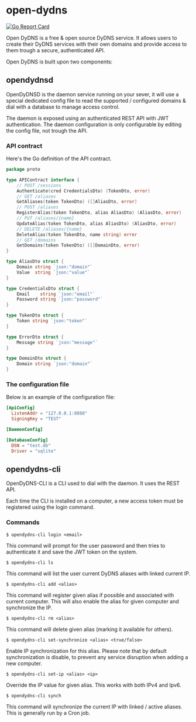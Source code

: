 # open-dydns

[![Go Report Card](https://goreportcard.com/badge/github.com/creekorful/open-dydns)](https://goreportcard.com/report/github.com/creekorful/open-dydns)

Open DyDNS is a free & open source DyDNS service.
It allows users to create their DyDNS services with their own domains and provide access
to them trough a secure, authenticated API.

Open DyDNS is built upon two components:

## opendydnsd

OpenDyDNSD is the daemon service running on your sever, it will use a special dedicated config file
to read the supported / configured domains & dial with a database to manage access control.

The daemon is exposed using an authenticated REST API with JWT authentication.
The daemon configuration is only configurable by editing the config file, not trough the API.

### API contract

Here's the Go definition of the API contract.

```go
package proto

type APIContract interface {
	// POST /sessions
	Authenticate(cred CredentialsDto) (TokenDto, error)
	// GET /aliases
	GetAliases(token TokenDto) ([]AliasDto, error)
	// POST /aliases
	RegisterAlias(token TokenDto, alias AliasDto) (AliasDto, error)
	// PUT /aliases/{name}
	UpdateAlias(token TokenDto, alias AliasDto) (AliasDto, error)
	// DELETE /aliases/{name}
	DeleteAlias(token TokenDto, name string) error
	// GET /domains
	GetDomains(token TokenDto) ([]DomainDto, error)
}

type AliasDto struct {
	Domain string `json:"domain"`
	Value  string `json:"value"`
}

type CredentialsDto struct {
	Email    string `json:"email"`
	Password string `json:"password"`
}

type TokenDto struct {
	Token string `json:"token"`
}

type ErrorDto struct {
	Message string `json:"message"`
}

type DomainDto struct {
	Domain string `json:"domain"`
}
```

### The configuration file

Below is an example of the configuration file:

```toml
[ApiConfig]
  ListenAddr = "127.0.0.1:8888"
  SigningKey = "TEST"

[DaemonConfig]

[DatabaseConfig]
  DSN = "test.db"
  Driver = "sqlite"
```

## opendydns-cli

OpenDyDNS-CLI is a CLI used to dial with the daemon. It uses the REST API.

Each time the CLI is installed on a computer, a new access token must be registered using the login command.

### Commands

```
$ opendydns-cli login <email>
```

This command will prompt for the user password and then tries to authenticate it and save the JWT token
on the system.

```
$ opendydns-cli ls
```

This command will list the user current DyDNS aliases with linked current IP.

```
$ opendydns-cli add <alias>
```

This command will register given alias if possible and associated with current computer.
This will also enable the alias for given computer and synchronize the IP.

```
$ opendydns-cli rm <alias>
```

This command will delete given alias (marking it available for others).

```
$ opendydns-cli set-synchronize <alias> <true/false>
```

Enable IP synchronization for this alias.
Please note that by default synchronization is disable, to prevent any service disruption when adding a new computer.

```
$ opendydns-cli set-ip <alias> <ip>
```

Override the IP value for given alias. This works with both IPv4 and Ipv6.

```
$ opendydns-cli synch
```

This command will synchronize the current IP with linked / active aliases.
This is generally run by a Cron job.
